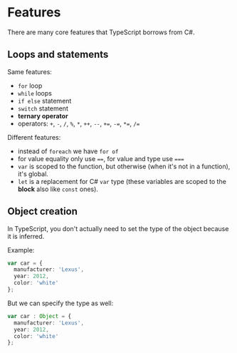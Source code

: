 # Features

There are many core features that TypeScript borrows from C#.

## Loops and statements

Same features:
- `for` loop
- `while` loops
- `if else` statement
- `switch` statement
- **ternary operator**
- operators: `+`, `-`, `/`, `%`, `*`, `++`, `--`, `+=`, `-=`, `*=`, `/=`

Different features:
- instead of `foreach` we have `for of`
- for value equality only use `==`, for value and type use `===`
- `var` is scoped to the function, but otherwise (when it's not in a function), it's global.
- `let` is a replacement for C# `var` type (these variables are scoped to the **block** also like `const` ones).

## Object creation

In TypeScript, you don't actually need to set the type of the object because it is inferred.

Example:

``` typescript
var car = {
  manufacturer: 'Lexus',
  year: 2012,
  color: 'white'
};
```

But we can specify the type as well:

``` typescript
var car : Object = {
  manufacturer: 'Lexus',
  year: 2012,
  color: 'white'
};

